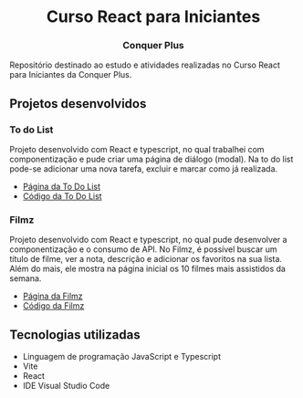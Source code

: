 <h1 align="center"> Curso React para Iniciantes</h1>
<h3 align="center"> Conquer Plus </h3>

Repositório destinado ao estudo e atividades realizadas no Curso React para Iniciantes da Conquer Plus.

## Projetos desenvolvidos
### To do List
Projeto desenvolvido com React e typescript, no qual trabalhei com componentização e pude criar uma página de diálogo (modal). Na to do list pode-se adicionar uma nova tarefa, excluir e marcar como já realizada. 
- [Página da To Do List](https://todolistcarol.vercel.app/)
- [Código da To Do List](https://github.com/carolinacastilhos/Curso_React_Conquer/tree/main/todo-list-typescript)

### Filmz
Projeto desenvolvido com React e typescript, no qual pude desenvolver a componentização e o consumo de API. No Filmz, é possível buscar um título de filme, ver a nota, descrição e adicionar os favoritos na sua lista. Além do mais, ele mostra na página inicial os 10 filmes mais assistidos da semana.

- [Página da Filmz](https://filmz-nu.vercel.app/)
- [Código da Filmz](https://github.com/carolinacastilhos/Curso_React_Conquer/tree/main/filmz)

## Tecnologias utilizadas

- Linguagem de programação JavaScript e Typescript
- Vite
- React
- IDE Visual Studio Code
